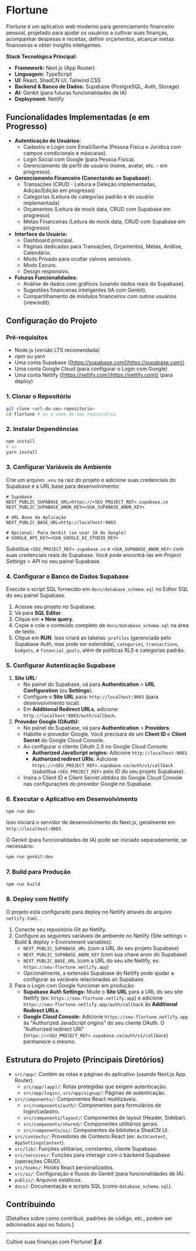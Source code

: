 # Flortune

Flortune é um aplicativo web moderno para gerenciamento financeiro pessoal, projetado para ajudar os usuários a cultivar suas finanças, acompanhar despesas e receitas, definir orçamentos, alcançar metas financeiras e obter insights inteligentes.

**Stack Tecnológica Principal:**
*   **Framework:** Next.js (App Router)
*   **Linguagem:** TypeScript
*   **UI:** React, ShadCN UI, Tailwind CSS
*   **Backend & Banco de Dados:** Supabase (PostgreSQL, Auth, Storage)
*   **AI:** Genkit (para futuras funcionalidades de IA)
*   **Deployment:** Netlify

## Funcionalidades Implementadas (e em Progresso)

*   **Autenticação de Usuários:**
    *   Cadastro e Login com Email/Senha (Pessoa Física e Jurídica com campos condicionais e máscaras).
    *   Login Social com Google (para Pessoa Física).
    *   Gerenciamento de perfil de usuário (nome, avatar, etc. - em progresso).
*   **Gerenciamento Financeiro (Conectando ao Supabase):**
    *   Transações (CRUD - Leitura e Deleção implementadas, Adição/Edição em progresso)
    *   Categorias (Leitura de categorias padrão e do usuário implementada)
    *   Orçamentos (Leitura de mock data, CRUD com Supabase em progresso)
    *   Metas Financeiras (Leitura de mock data, CRUD com Supabase em progresso)
*   **Interface do Usuário:**
    *   Dashboard principal.
    *   Páginas dedicadas para Transações, Orçamentos, Metas, Análise, Calendário.
    *   Modo Privado para ocultar valores sensíveis.
    *   Modo Escuro.
    *   Design responsivo.
*   **Futuras Funcionalidades:**
    *   Análise de dados com gráficos (usando dados reais do Supabase).
    *   Sugestões financeiras inteligentes (IA com Genkit).
    *   Compartilhamento de módulos financeiros com outros usuários (view/edit).

## Configuração do Projeto

### Pré-requisitos
*   Node.js (versão LTS recomendada)
*   npm ou yarn
*   Uma conta Supabase ([https://supabase.com](https://supabase.com))
*   Uma conta Google Cloud (para configurar o Login com Google)
*   Uma conta Netlify ([https://netlify.com](https://netlify.com)) (para deploy)

### 1. Clonar o Repositório
```bash
git clone <url-do-seu-repositorio>
cd flortune # ou o nome do seu repositório
```

### 2. Instalar Dependências
```bash
npm install
# ou
yarn install
```

### 3. Configurar Variáveis de Ambiente

Crie um arquivo `.env` na raiz do projeto e adicione suas credenciais do Supabase e a URL base para desenvolvimento:

```env
# Supabase
NEXT_PUBLIC_SUPABASE_URL=https://<SEU_PROJECT_REF>.supabase.co
NEXT_PUBLIC_SUPABASE_ANON_KEY=<SUA_SUPABASE_ANON_KEY>

# URL Base da Aplicação
NEXT_PUBLIC_BASE_URL=http://localhost:9003

# Opcional: Para Genkit (se usar IA do Google)
# GOOGLE_API_KEY=<SUA_GOOGLE_AI_STUDIO_KEY>
```
Substitua `<SEU_PROJECT_REF>.supabase.co` e `<SUA_SUPABASE_ANON_KEY>` com suas credenciais reais do Supabase. Você pode encontrá-las em *Project Settings* > *API* no seu painel Supabase.

### 4. Configurar o Banco de Dados Supabase

Execute o script SQL fornecido em `docs/database_schema.sql` no Editor SQL do seu painel Supabase.
1.  Acesse seu projeto no Supabase.
2.  Vá para **SQL Editor**.
3.  Clique em **+ New query**.
4.  Copie e cole o conteúdo completo de `docs/database_schema.sql` na área de texto.
5.  Clique em **RUN**.
Isso criará as tabelas: `profiles` (gerenciada pelo Supabase Auth, mas pode ser estendida), `categories`, `transactions`, `budgets`, e `financial_goals`, além de políticas RLS e categorias padrão.

### 5. Configurar Autenticação Supabase

1.  **Site URL:**
    *   No painel do Supabase, vá para **Authentication** > **URL Configuration** (ou **Settings**).
    *   Configure o **Site URL** para: `http://localhost:9003` (para desenvolvimento local).
    *   Em **Additional Redirect URLs**, adicione: `http://localhost:9003/auth/callback`.
2.  **Provedor Google (OAuth):**
    *   No painel do Supabase, vá para **Authentication** > **Providers**.
    *   Habilite o provedor Google. Você precisará de um **Client ID** e **Client Secret** do Google Cloud Console.
    *   Ao configurar o cliente OAuth 2.0 no Google Cloud Console:
        *   **Authorized JavaScript origins:** Adicione `http://localhost:9003`.
        *   **Authorized redirect URIs:** Adicione `https://<SEU_PROJECT_REF>.supabase.co/auth/v1/callback` (substitua `<SEU_PROJECT_REF>` pelo ID do seu projeto Supabase).
    *   Insira o Client ID e Client Secret obtidos do Google Cloud Console nas configurações do provedor Google no Supabase.

### 6. Executar o Aplicativo em Desenvolvimento

```bash
npm run dev
```
Isso iniciará o servidor de desenvolvimento do Next.js, geralmente em `http://localhost:9003`.

O Genkit (para funcionalidades de IA) pode ser iniciado separadamente, se necessário:
```bash
npm run genkit:dev
```

### 7. Build para Produção
```bash
npm run build
```

### 8. Deploy com Netlify

O projeto está configurado para deploy no Netlify através do arquivo `netlify.toml`.
1.  Conecte seu repositório Git ao Netlify.
2.  Configure as seguintes variáveis de ambiente no Netlify (Site settings > Build & deploy > Environment variables):
    *   `NEXT_PUBLIC_SUPABASE_URL` (com a URL do seu projeto Supabase)
    *   `NEXT_PUBLIC_SUPABASE_ANON_KEY` (com sua chave anon do Supabase)
    *   `NEXT_PUBLIC_BASE_URL` (com a URL do seu site Netlify, ex: `https://seu-flortune.netlify.app`)
    *   Opcionalmente, a extensão Supabase do Netlify pode ajudar a configurar as variáveis relacionadas ao Supabase.
3.  Para o Login com Google funcionar em produção:
    *   **Supabase Auth Settings:** Mude o **Site URL** para a URL do seu site Netlify (ex: `https://seu-flortune.netlify.app`) e adicione `https://seu-flortune.netlify.app/auth/callback` às **Additional Redirect URLs**.
    *   **Google Cloud Console:** Adicione `https://seu-flortune.netlify.app` às "Authorized JavaScript origins" do seu cliente OAuth. O "Authorized redirect URI" (`https://<SEU_PROJECT_REF>.supabase.co/auth/v1/callback`) permanece o mesmo.

## Estrutura do Projeto (Principais Diretórios)

*   `src/app/`: Contém as rotas e páginas do aplicativo (usando Next.js App Router).
    *   `src/app/(app)/`: Rotas protegidas que exigem autenticação.
    *   `src/app/login/`, `src/app/signup/`: Páginas de autenticação.
*   `src/components/`: Componentes React reutilizáveis.
    *   `src/components/auth/`: Componentes para formulários de login/cadastro.
    *   `src/components/layout/`: Componentes de layout (Header, Sidebar).
    *   `src/components/shared/`: Componentes utilitários gerais.
    *   `src/components/ui/`: Componentes da biblioteca ShadCN UI.
*   `src/contexts/`: Provedores de Contexto React (ex: `AuthContext`, `AppSettingsContext`).
*   `src/lib/`: Funções utilitárias, constantes, cliente Supabase.
*   `src/services/`: Funções para interagir com o backend Supabase (operações CRUD).
*   `src/hooks/`: Hooks React personalizados.
*   `src/ai/`: Configuração e fluxos do Genkit (para funcionalidades de IA).
*   `public/`: Arquivos estáticos.
*   `docs/`: Documentação e scripts SQL (como `database_schema.sql`).

## Contribuindo

[Detalhes sobre como contribuir, padrões de código, etc., podem ser adicionados aqui no futuro.]

---

Cultive suas finanças com Flortune! 🌿💰
